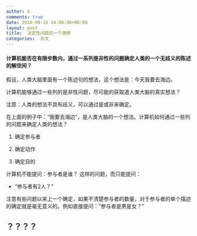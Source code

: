 ```yaml
---
author: X
comments: true
date: 2016-09-16 14:00:00+00:00
layout: post
title:  决定性问题的一个猜想
categories:  杂文
---
```


#### 计算机能否在有限步数内，通过一系列是非性的问题确定人类的一个无歧义的陈述的解空间？  


假设，人类大脑里面有一个陈述句的想法，这个想法是：今天我要去海边。  


计算机能够通过一些列的是非性问题，尽可能的获取道人类大脑的真实想法？  


注意：人类的想法不具有歧义，可以通过是或非来确定。  


在上面的例子中：“我要去海边”，是人类大脑的一个想法。计算机如何通过一些列的问题来确定人类的想法？  


1. 确定参与者  


2. 确定动作  


3. 确定目的  


计算机不能提问：参与者是谁？ 这样的问题，而只能提问：  


- “参与者有2人？”

注意有些问题以来上一个确定，如果不清楚参与者的数量，对于参与者的单个描述的确定就是毫无意义的。例如直接提问：“参与者是男是女？”  


？？？？  
----
